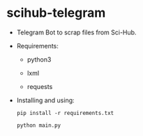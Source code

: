 # scihub-telegram

- Telegram Bot to scrap files from Sci-Hub.

- Requirements:

    * python3

    * lxml

    * requests

- Installing and using:

    `pip install -r requirements.txt`

    `python main.py`
